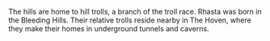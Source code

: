 The hills are home to hill trolls, a branch of the troll race. Rhasta was born in the Bleeding Hills. Their relative trolls reside nearby in The Hoven, where they make their homes in underground tunnels and caverns.
